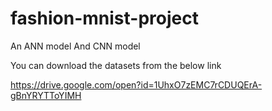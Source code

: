 # fashion-mnist-project
An ANN model And CNN model


You can download the datasets from the below link

https://drive.google.com/open?id=1UhxO7zEMC7rCDUQErA-gBnYRYTToYIMH
